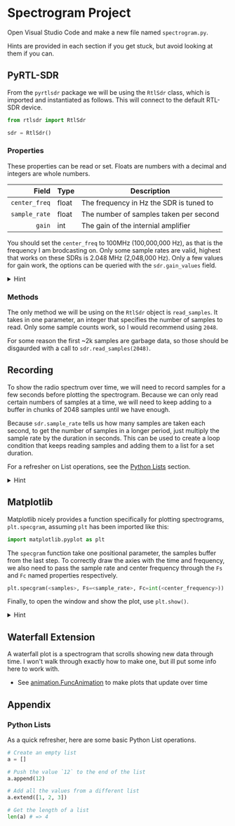 # Spectrogram Project

Open Visual Studio Code and make a new file named `spectrogram.py`.

Hints are provided in each section if you get stuck, but avoid looking at them if you can.

## PyRTL-SDR

From the `pyrtlsdr` package we will be using the `RtlSdr` class, which is imported and instantiated as follows.
This will connect to the default RTL-SDR device.

```python
from rtlsdr import RtlSdr

sdr = RtlSdr()
```

### Properties

These properties can be read or set. Floats are numbers with a decimal and integers are whole numbers.

|Field|Type|Description|
|-:|-|-|
|`center_freq`|float|The frequency in Hz the SDR is tuned to|
|`sample_rate`|float|The number of samples taken per second|
|`gain`|int|The gain of the internial amplifier|

You should set the `center_freq` to 100MHz (100,000,000 Hz), as that is the frequency I am brodcasting on.
Only some sample rates are valid, highest that works on these SDRs is 2.048 MHz (2,048,000 Hz).
Only a few values for gain work, the options can be queried with the `sdr.gain_values` field.

<details>
<summary>Hint</summary>

```python
sdr = RtlSdr()
print(sdr.gain_values) # => [-99, -40, 71, 179, 192]

# Note that underscores (_) can be used in number
# literials to make them easier to read.

sdr.sample_rate = 2_048_000 # 2.048 MHz
sdr.center_freq = 100_000_000 # 100 Mhz
sdr.gain = 192 # Max gain from `gain_values`
```

</details>

### Methods

The only method we will be using on the `RtlSdr` object is `read_samples`.
It takes in one parameter, an integer that specifies the number of samples to read.
Only some sample counts work, so I would recommend using `2048`.

For some reason the first ~2k samples are garbage data, so those should be disgaurded with a call to `sdr.read_samples(2048)`.

## Recording

To show the radio spectrum over time, we will need to record samples for a few seconds before plotting the spectrogram.
Because we can only read certain numbers of samples at a time, we will need to keep adding to a buffer in chunks of 2048 samples until we have enough.

Because `sdr.sample_rate` tells us how many samples are taken each second, to get the number of samples in a longer period, just multiply the sample rate by the duration in seconds.
This can be used to create a loop condition that keeps reading samples and adding them to a list for a set duration.

For a refresher on List operations, see the [Python Lists](#python-lists) section.

<details>
<summary>Hint</summary>

```python
# How log to record (in seconds)
DURATION = 3

# Create an empty list to hold samples
samples = []

# While we have less that DURATION worth of samples stored, read more
while len(samples) < DURATION * sdr.sample_rate:
    # Print how long we have been recording for (this is optional btw).
    # `end='\r'` is used to print over the last message so each update
    # dosn't print a new line.
    print(f'Recording... {len(samples) / sdr.sample_rate}s', end='\r')

    # Read some samples from the SDR and add them all to the list
    samples.extend(sdr.read_samples(2048))
```

</details>

## Matplotlib

Matplotlib nicely provides a function specifically for plotting spectrograms, `plt.specgram`, assuming `plt` has been imported like this:

```python
import matplotlib.pyplot as plt
```

The `specgram` function take one positional parameter, the samples buffer from the last step.
To correctly draw the axies with the time and frequency, we also need to pass the sample rate and center frequency through the `Fs` and `Fc` named properties respectively.

```python
plt.specgram(<samples>, Fs=<sample_rate>, Fc=int(<center_frequency>))
```

Finally, to open the window and show the plot, use `plt.show()`.

<details>
<summary>Hint</summary>

```python
plt.specgram(samples, Fs=sdr.sample_rate, Fc=int(sdr.center_freq))
plt.show()
```

</details>

## Waterfall Extension

A waterfall plot is a spectrogram that scrolls showing new data through time.
I won't walk through exactly how to make one, but ill put some info here to work with.

- See [animation.FuncAnimation](https://matplotlib.org/stable/api/_as_gen/matplotlib.animation.FuncAnimation.html) to make plots that update over time

## Appendix

### Python Lists

As a quick refresher, here are some basic Python List operations.

```python
# Create an empty list
a = []

# Push the value `12` to the end of the list
a.append(12)

# Add all the values from a different list
a.extend([1, 2, 3])

# Get the length of a list
len(a) # => 4
```
